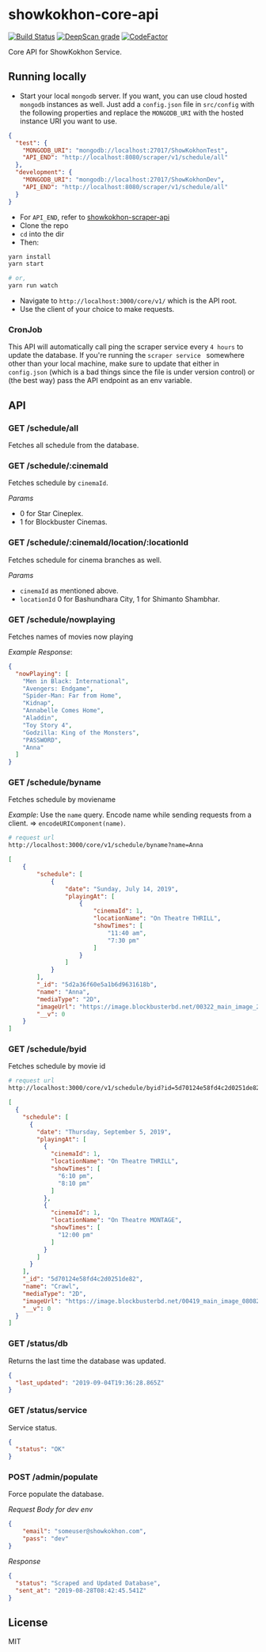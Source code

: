 # showkokhon-core-api
[![Build Status](https://travis-ci.com/ShawonAshraf/showkokhon-core-api.svg?branch=master)](https://travis-ci.com/ShawonAshraf/showkokhon-core-api) [![DeepScan grade](https://deepscan.io/api/teams/4763/projects/6517/branches/54712/badge/grade.svg)](https://deepscan.io/dashboard#view=project&tid=4763&pid=6517&bid=54712) [![CodeFactor](https://www.codefactor.io/repository/github/shawonashraf/showkokhon-core-api/badge)](https://www.codefactor.io/repository/github/shawonashraf/showkokhon-core-api)

Core API for ShowKokhon Service.

## Running locally
- Start your local `mongodb` server. If you want, you can use cloud hosted `mongodb` instances as
well. Just add a `config.json` file in `src/config` with the following properties and replace the
`MONGODB_URI` with the hosted instance URI you want to use.

```json
{
  "test": {
    "MONGODB_URI": "mongodb://localhost:27017/ShowKokhonTest",
    "API_END": "http://localhost:8080/scraper/v1/schedule/all"
  },
  "development": {
    "MONGODB_URI": "mongodb://localhost:27017/ShowKokhonDev",
    "API_END": "http://localhost:8080/scraper/v1/schedule/all"
  }
}
```
- For `API_END`, refer to [showkokhon-scraper-api](https://github.com/ShawonAshraf/showkokhon-scraper-api)
- Clone the repo
- `cd` into the dir
- Then:

```bash
yarn install
yarn start

# or,
yarn run watch
```

- Navigate to `http://localhost:3000/core/v1/` which is the API root.
- Use the client of your choice to make requests.

### CronJob
This API will automatically call ping the scraper service every `4 hours` to update the database.
If you're running the `scraper service ` somewhere other than your local machine, make sure to
update that either in `config.json` (which is a bad things since the file is under version control) or (the best way)
pass the API endpoint as an env variable.

## API

### GET /schedule/all
Fetches all schedule from the database.

### GET /schedule/:cinemaId
Fetches schedule by `cinemaId`.

_Params_
- 0 for Star Cineplex.
- 1 for Blockbuster Cinemas.

### GET /schedule/:cinemaId/location/:locationId
Fetches schedule for cinema branches as well.

_Params_
- `cinemaId` as mentioned above.
- `locationId` 0 for Bashundhara City, 1 for Shimanto Shambhar.

### GET /schedule/nowplaying
Fetches names of movies now playing

_Example Response_:
```json
{
  "nowPlaying": [
    "Men in Black: International",
    "Avengers: Endgame",
    "Spider-Man: Far from Home",
    "Kidnap",
    "Annabelle Comes Home",
    "Aladdin",
    "Toy Story 4",
    "Godzilla: King of the Monsters",
    "PASSWORD",
    "Anna"
  ]
}
```

### GET /schedule/byname
Fetches schedule by moviename

_Example_:
Use the `name` query. Encode name while sending requests from a client. => `encodeURIComponent(name)`.

```bash
# request url
http://localhost:3000/core/v1/schedule/byname?name=Anna
```

```json
[
    {
        "schedule": [
            {
                "date": "Sunday, July 14, 2019",
                "playingAt": [
                    {
                        "cinemaId": 1,
                        "locationName": "On Theatre THRILL",
                        "showTimes": [
                            "11:40 am",
                            "7:30 pm"
                        ]
                    }
                ]
            }
        ],
        "_id": "5d2a36f60e5a1b6d9631618b",
        "name": "Anna",
        "mediaType": "2D",
        "imageUrl": "https://image.blockbusterbd.net/00322_main_image_20062019131910.jpg",
        "__v": 0
    }
]
```

### GET /schedule/byid
Fetches schedule by movie id

```bash
# request url
http://localhost:3000/core/v1/schedule/byid?id=5d70124e58fd4c2d0251de82
```

```json
[
  {
    "schedule": [
      {
        "date": "Thursday, September 5, 2019",
        "playingAt": [
          {
            "cinemaId": 1,
            "locationName": "On Theatre THRILL",
            "showTimes": [
              "6:10 pm",
              "8:10 pm"
            ]
          },
          {
            "cinemaId": 1,
            "locationName": "On Theatre MONTAGE",
            "showTimes": [
              "12:00 pm"
            ]
          }
        ]
      }
    ],
    "_id": "5d70124e58fd4c2d0251de82",
    "name": "Crawl",
    "mediaType": "2D",
    "imageUrl": "https://image.blockbusterbd.net/00419_main_image_08082019205155.jpg",
    "__v": 0
  }
]
```

### GET /status/db
Returns the last time the database was updated.

```json
{
  "last_updated": "2019-09-04T19:36:28.865Z"
}
```

### GET /status/service
Service status.

```json
{
  "status": "OK"
}
```

### POST /admin/populate
Force populate the database.

_Request Body for dev env_
```json
{
	"email": "someuser@showkokhon.com",
	"pass": "dev"
}
```
_Response_
```json
{
  "status": "Scraped and Updated Database",
  "sent_at": "2019-08-28T08:42:45.541Z"
}
```

## License
MIT
